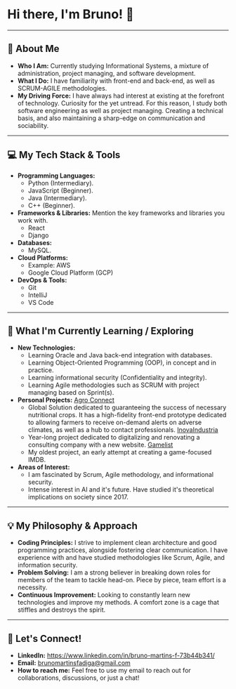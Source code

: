 # Hi there, I'm Bruno! 👋

---

## 🚀 About Me

* **Who I Am:** Currently studying Informational Systems, a mixture of administration, project managing, and software development.
* **What I Do:** I have familiarity with front-end and back-end, as well as SCRUM-AGILE methodologies. 
* **My Driving Force:** I have always had interest at existing at the forefront of technology. Curiosity for the yet untread. For this reason, I study both software engineering as well as project managing. Creating a technical basis, and also maintaining a sharp-edge on communication and sociability.

---

## 💻 My Tech Stack & Tools

* **Programming Languages:**
    * Python (Intermediary).
    * JavaScript (Beginner).
    * Java (Intermediary).
    * C++ (Beginner).
* **Frameworks & Libraries:** Mention the key frameworks and libraries you work with.
    * React 
    * Django
* **Databases:**
    * MySQL.
* **Cloud Platforms:** 
    * Example: AWS
    * Google Cloud Platform (GCP)
* **DevOps & Tools:**
    * Git
    * IntelliJ
    * VS Code

---

## 🌱 What I'm Currently Learning / Exploring

* **New Technologies:**
    * Learning Oracle and Java back-end integration with databases.
    * Learning Object-Oriented Programming (OOP), in concept and in practice.
    * Learning informational security (Confidentiality and integrity).
    * Learning Agile methodologies such as SCRUM with project managing based on Sprint(s).
* **Personal Projects:**
     [Agro Connect](https://github.com/viniciusmoraesz/AgroConnect)
    * Global Solution dedicated to guaranteeing the success of necessary nutritional crops. It has a high-fidelity front-end prototype dedicated to allowing farmers to receive on-demand alerts on adverse climates, as well as a hub to contact professionals.
     [InovaIndustria](https://github.com/viniciusmoraesz/High_Fidelity_Prototype)
    * Year-long project dedicated to digitalizing and renovating a consulting company with a new website.
     [Gamelist](https://github.com/BFadiga/Website-4School)
    * My oldest project, an early attempt at creating a game-focused IMDB.
* **Areas of Interest:** 
    * I am fascinated by Scrum, Agile methodology, and informational security.
    * Intense interest in AI and it's future. Have studied it's theoretical implications on society since 2017. 

---

## 💡 My Philosophy & Approach

* **Coding Principles:** I strive to implement clean architecture and good programming practices, alongside fostering clear communication. I have experience with and have studied methodologies like Scrum, Agile, and information security.
* **Problem Solving:** I am a strong believer in breaking down roles for members of the team to tackle head-on. Piece by piece, team effort is a necessity.
* **Continuous Improvement:** Looking to constantly learn new technologies and improve my methods. A comfort zone is a cage that stiffles and destroys the spirit.

---

## 🤝 Let's Connect!

* **LinkedIn:** https://www.linkedin.com/in/bruno-martins-f-73b44b341/
* **Email:** brunomartinsfadiga@gmail.com
* **How to reach me:** Feel free to use my email to reach out for collaborations, discussions, or just a chat!
